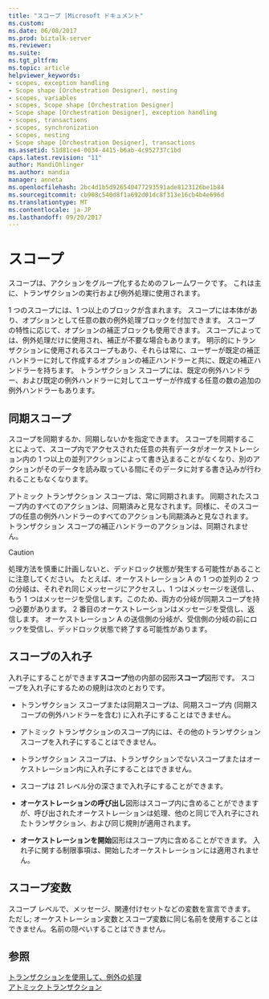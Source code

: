 ```yaml
---
title: "スコープ |Microsoft ドキュメント"
ms.custom: 
ms.date: 06/08/2017
ms.prod: biztalk-server
ms.reviewer: 
ms.suite: 
ms.tgt_pltfrm: 
ms.topic: article
helpviewer_keywords:
- scopes, exception handling
- Scope shape [Orchestration Designer], nesting
- scopes, variables
- scopes, Scope shape [Orchestration Designer]
- Scope shape [Orchestration Designer], exception handling
- scopes, transactions
- scopes, synchronization
- scopes, nesting
- Scope shape [Orchestration Designer], transactions
ms.assetid: 51d81ce4-0034-4415-b6ab-4c952737c1bd
caps.latest.revision: "11"
author: MandiOhlinger
ms.author: mandia
manager: anneta
ms.openlocfilehash: 2bc4d1b5d926540477293591ade8123126be1b84
ms.sourcegitcommit: cb908c540d8f1a692d01dc8f313e16cb4b4e696d
ms.translationtype: MT
ms.contentlocale: ja-JP
ms.lasthandoff: 09/20/2017
---
```

# <a name="scopes"></a>スコープ
スコープは、アクションをグループ化するためのフレームワークです。 これは主に、トランザクションの実行および例外処理に使用されます。  
  
 1 つのスコープには、1 つ以上のブロックが含まれます。 スコープには本体があり、オプションとして任意の数の例外処理ブロックを付加できます。 スコープの特性に応じて、オプションの補正ブロックも使用できます。 スコープによっては、例外処理だけに使用され、補正が不要な場合もあります。 明示的にトランザクションに使用されるスコープもあり、それらは常に、ユーザーが既定の補正ハンドラーに対して作成するオプションの補正ハンドラーと共に、既定の補正ハンドラーを持ちます。 トランザクション スコープには、既定の例外ハンドラー、および既定の例外ハンドラーに対してユーザーが作成する任意の数の追加の例外ハンドラーもあります。  
  
## <a name="synchronized-scopes"></a>同期スコープ  
 スコープを同期するか、同期しないかを指定できます。 スコープを同期することによって、スコープ内でアクセスされた任意の共有データがオーケストレーション内の 1 つ以上の並列アクションによって書き込まることがなくなり、別のアクションがそのデータを読み取っている間にそのデータに対する書き込みが行われることもなくなります。  
  
 アトミック トランザクション スコープは、常に同期されます。 同期されたスコープ内のすべてのアクションは、同期済みと見なされます。同様に、そのスコープの任意の例外ハンドラーのすべてのアクションも同期済みと見なされます。 トランザクション スコープの補正ハンドラーのアクションは、同期されません。  
  
> [!CAUTION]
>  処理方法を慎重に計画しないと、デッドロック状態が発生する可能性があることに注意してください。 たとえば、オーケストレーション A の 1 つの並列の 2 つの分岐は、それぞれ同じメッセージにアクセスし、1 つはメッセージを送信し、もう 1 つはメッセージを受信します。このため、両方の分岐が同期スコープを持つ必要があります。 2 番目のオーケストレーションはメッセージを受信し、返信します。 オーケストレーション A の送信側の分岐が、受信側の分岐の前にロックを受信し、デッドロック状態で終了する可能性があります。  
  
## <a name="nesting-of-scopes"></a>スコープの入れ子  
 入れ子にすることができます**スコープ**他の内部の図形**スコープ**図形です。 スコープを入れ子にするための規則は次のとおりです。  
  
-   トランザクション スコープまたは同期スコープは、同期スコープ内 (同期スコープの例外ハンドラーを含む) に入れ子にすることはできません。  
  
-   アトミック トランザクションのスコープ内には、その他のトランザクション スコープを入れ子にすることはできません。  
  
-   トランザクション スコープは、トランザクションでないスコープまたはオーケストレーション内に入れ子にすることはできません。  
  
-   スコープは 21 レベル分の深さまで入れ子にすることができます。  
  
-   **オーケストレーションの呼び出し**図形はスコープ内に含めることができますが、呼び出されたオーケストレーションは処理、他のと同じで入れ子にされたトランザクション、および同じ規則が適用されます。  
  
-   **オーケストレーションを開始**図形はスコープ内に含めることができます。 入れ子に関する制限事項は、開始したオーケストレーションには適用されません。  
  
## <a name="scope-variables"></a>スコープ変数  
 スコープ レベルで、メッセージ、関連付けセットなどの変数を宣言できます。 ただし; オーケストレーション変数とスコープ変数に同じ名前を使用することはできません。名前の隠ぺいすることはできません。  
  
## <a name="see-also"></a>参照  
 [トランザクションを使用して、例外の処理](../core/using-transactions-and-handling-exceptions.md)   
 [アトミック トランザクション](../core/atomic-transactions.md)